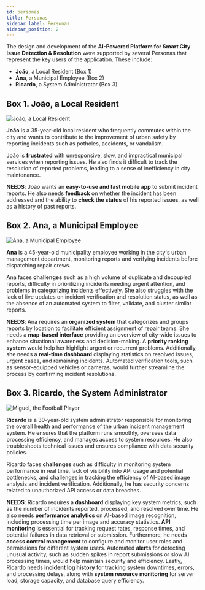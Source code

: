 ```yaml
---
id: personas
title: Personas
sidebar_label: Personas
sidebar_position: 2
---
```


The design and development of the **AI-Powered Platform for Smart City Issue Detection & Resolution** were supported by several Personas that represent the key users of the application. These include:

- **João**, a Local Resident (Box 1)
- **Ana**, a Municipal Employee (Box 2)
- **Ricardo**, a System Administrator (Box 3)

## Box 1. João, a Local Resident

![João, a Local Resident](/img/citizen.jpg)

**João** is a 35-year-old local resident who frequently commutes within the city and wants to contribute to the improvement of urban safety by reporting incidents such as potholes, accidents, or vandalism.

João is **frustrated** with unresponsive, slow, and impractical municipal services when reporting issues. He also finds it difficult to track the resolution of reported problems, leading to a sense of inefficiency in city maintenance.

**NEEDS**: João wants an **easy-to-use and fast mobile app** to submit incident reports. He also needs **feedback** on whether the incident has been addressed and the ability to **check the status** of his reported issues, as well as a history of past reports.

## Box 2. Ana, a Municipal Employee

![Ana, a Municipal Employee](/img/municipal_employee.jpg)

**Ana** is a 45-year-old municipality employee working in the city's urban management department, monitoring reports and verifying incidents before dispatching repair crews.

Ana faces **challenges** such as a high volume of duplicate and decoupled reports, difficulty in prioritizing incidents needing urgent attention, and problems in categorizing incidents effectively. She also struggles with the lack of live updates on incident verification and resolution status, as well as the absence of an automated system to filter, validate, and cluster similar reports.

**NEEDS**: Ana requires an **organized system** that categorizes and groups reports by location to facilitate efficient assignment of repair teams. She needs a **map-based interface** providing an overview of city-wide issues to enhance situational awareness and decision-making. A **priority ranking system** would help her highlight urgent or recurrent problems. Additionally, she needs a **real-time dashboard** displaying statistics on resolved issues, urgent cases, and remaining incidents. Automated verification tools, such as sensor-equipped vehicles or cameras, would further streamline the process by confirming incident resolutions.

## Box 3. Ricardo, the System Administrator

![Miguel, the Football Player](/img/admin.jpg)

**Ricardo** is a 30-year-old system administrator responsible for monitoring the overall health and performance of the urban incident management system. He ensures that the platform runs smoothly, oversees data processing efficiency, and manages access to system resources. He also troubleshoots technical issues and ensures compliance with data security policies.

Ricardo faces **challenges** such as difficulty in monitoring system performance in real time, lack of visibility into API usage and potential bottlenecks, and challenges in tracking the efficiency of AI-based image analysis and incident verification. Additionally, he has security concerns related to unauthorized API access or data breaches.

**NEEDS**: Ricardo requires a **dashboard** displaying key system metrics, such as the number of incidents reported, processed, and resolved over time. He also needs **performance analytics** on AI-based image recognition, including processing time per image and accuracy statistics. **API monitoring** is essential for tracking request rates, response times, and potential failures in data retrieval or submission. Furthermore, he needs **access control management** to configure and monitor user roles and permissions for different system users. Automated **alerts** for detecting unusual activity, such as sudden spikes in report submissions or slow AI processing times, would help maintain security and efficiency. Lastly, Ricardo needs **incident log history** for tracking system downtimes, errors, and processing delays, along with **system resource monitoring** for server load, storage capacity, and database query efficiency.


